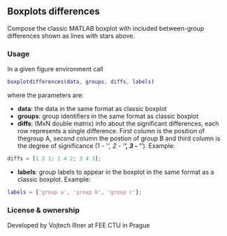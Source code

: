 ## Boxplots differences

Compose the classic MATLAB boxplot with included between-group differences shown as lines with stars above.

### Usage

In a given figure environment call

```matlab
boxplotdifferences(data, groups, diffs, labels)
```

where the parameters are:

 - **data**: the data in the same format as classic boxplot
 - **groups**: group identifiers in the same format as classic boxplot
 - **diffs**: (MxN double matrix) info about the significant differences, each row represents a single difference. First column is the position of thegroup A, 
 second column the postion of group B and third column is the degree of significance (1 - '*', 2 - '**', 3 - '***'). Example:
 
  ```matlab
  diffs = [1 3 1; 1 4 2; 3 4 3];
  ```
  
  - **labels**: group labels to appear in the boxplot in the same format as a classic boxplot. Example: 
  
  ```matlab
  labels = {'group a', 'group b', 'group c'};
  ```

### License & ownership

Developed by Vojtech Illner at FEE CTU in Prague
